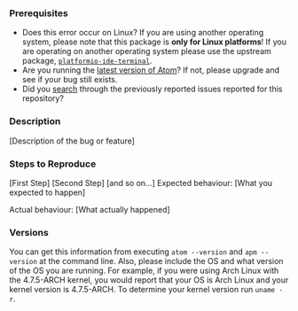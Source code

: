 ### Prerequisites
* Does this error occur on Linux? If you are using another operating system, please note that this package is **only for Linux platforms**! If you are operating on another operating system please use the upstream package, [`platformio-ide-terminal`](https://github.com/platformio/platformio-atom-ide-terminal).
* Are you running the [latest version of Atom](https://github.com/atom/atom/releases/latest)? If not, please upgrade and see if your bug still exists.
* Did you [search](https://github.com/issues?q=is%3Aissue+user%3Afusion809+-repo%3Aterminal-fusion) through the previously reported issues reported for this repository?

### Description

[Description of the bug or feature]

### Steps to Reproduce

[First Step]
[Second Step]
[and so on...]
Expected behaviour: [What you expected to happen]

Actual behaviour: [What actually happened]

### Versions

You can get this information from executing `atom --version` and `apm --version` at the command line. Also, please include the OS and what version of the OS you are running. For example, if you were using Arch Linux with the 4.7.5-ARCH kernel, you would report that your OS is Arch Linux and your kernel version is 4.7.5-ARCH. To determine your kernel version run `uname -r`.
